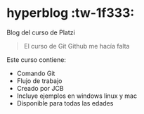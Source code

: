 # hyperblog :tw-1f333:
Blog del curso de Platzi
> El curso de Git Github me hacía falta

Este curso contiene:
* Comando Git
* Flujo de trabajo
* Creado por JCB
* Incluye ejemplos en windows linux y mac
* Disponible para todas las edades
